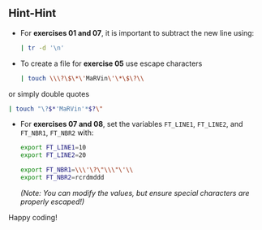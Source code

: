 ## Hint-Hint

- For **exercises 01 and 07**, it is important to subtract the new line using:
  ```sh
  | tr -d '\n'
  ```
- To create a file for **exercise 05** use escape characters
  ```sh
  | touch \\\?\$\*\'MaRVin\'\*\$\?\\
  ```
or simply double quotes
  ```sh
  | touch "\?$*'MaRVin'*$?\"
  ```
- For **exercises 07 and 08**, set the variables `FT_LINE1`, `FT_LINE2`, and `FT_NBR1`, `FT_NBR2` with:
  ```sh
  export FT_LINE1=10
  export FT_LINE2=20
  
  export FT_NBR1=\\\'\?\"\\\"\'\\
  export FT_NBR2=rcrdmddd
  ```
  *(Note: You can modify the values, but ensure special characters are properly escaped!)*

Happy coding!

